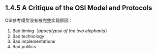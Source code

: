 ## 1.4.5 A Critique of the OSI Model and Protocols

OSI参考模型没有被完整实现原因：

1. Bad timing（*apocalypse of the two elephants*）
2. Bad technology
3. Bad implementations
4. Bad politics

